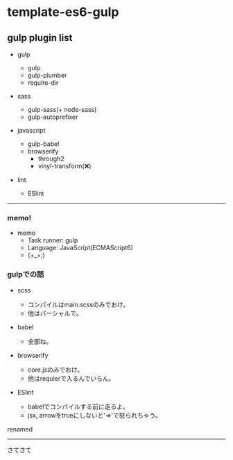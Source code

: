 # template-es6-gulp

## gulp plugin list

- gulp
	- gulp
	- gulp-plumber
	- require-dir

- sass
	- gulp-sass(+ node-sass)
	- gulp-autoprefixer

- javascript
	- gulp-babel
	- browserify
		- through2
		- vinyl-transform(❌)

- lint
	- ESlint

---

### memo!

- memo
	- Task runner: gulp
	- Language: JavaScript(ECMAScript6)
	- (+_+;)

### gulpでの話

- scss
	- コンパイルはmain.scssのみでおけ。
	- 他はパーシャルで。

- babel
	- 全部ね。

- browserify
	- core.jsのみでおけ。
	- 他はrequierで入るんでいらん。

- ESlint
	- babelでコンパイルする前に走るよ。
	- jsx, arrowをtrueにしないと'=>'で怒られちゃう。

renamed

---

さてさて

